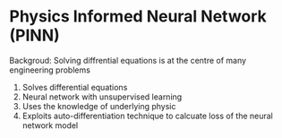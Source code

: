 # Physics Informed Neural Network (PINN)
Backgroud: Solving diffrential equations is at the centre of many engineering problems
1. Solves differential equations
2. Neural network with unsupervised learning
3. Uses the knowledge of underlying physic
4. Exploits auto-differentiation technique to calcuate loss of the neural network model
